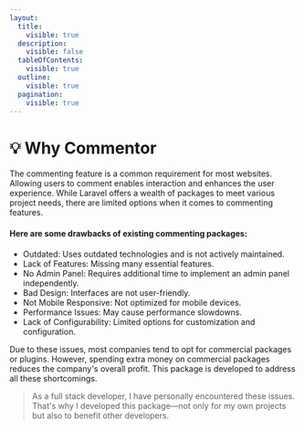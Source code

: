 ```yaml
---
layout:
  title:
    visible: true
  description:
    visible: false
  tableOfContents:
    visible: true
  outline:
    visible: true
  pagination:
    visible: true
---
```


# 💡 Why Commentor

The commenting feature is a common requirement for most websites. Allowing users to comment enables interaction and enhances the user experience. While Laravel offers a wealth of packages to meet various project needs, there are limited options when it comes to commenting features.

#### &#x20;Here are some drawbacks of existing commenting packages:

* Outdated: Uses outdated technologies and is not actively maintained.
* Lack of Features: Missing many essential features.
* No Admin Panel: Requires additional time to implement an admin panel independently.
* Bad Design: Interfaces are not user-friendly.
* Not Mobile Responsive: Not optimized for mobile devices.
* Performance Issues: May cause performance slowdowns.
* Lack of Configurability: Limited options for customization and configuration.

Due to these issues, most companies tend to opt for commercial packages or plugins. However, spending extra money on commercial packages reduces the company's overall profit. This package is developed to address all these shortcomings.

> As a full stack developer, I have personally encountered these issues. That's why I developed this package—not only for my own projects but also to benefit other developers.
